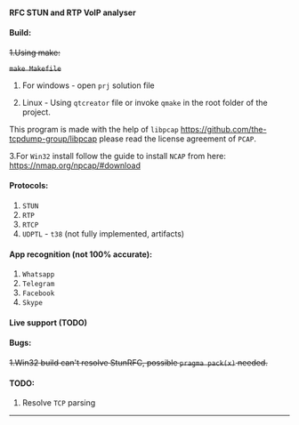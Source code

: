 #### RFC STUN and RTP VoIP analyser

#### Build:
~~1.Using make:~~

~~`make Makefile`~~

1. For windows - open `prj` solution file

2. Linux - Using  `qtcreator` file or invoke `qmake` in the root folder of the project.

This program is made with the help of `libpcap` https://github.com/the-tcpdump-group/libpcap
please read the license agreement of `PCAP`.

3.For `Win32` install follow the guide to install `NCAP` from here: https://nmap.org/npcap/#download


#### Protocols:
1. `STUN` 
2. `RTP` 
3. `RTCP`
4. `UDPTL` - `t38` (not fully implemented, artifacts)

#### App recognition (not 100% accurate):
1. `Whatsapp`
2. `Telegram`
3. `Facebook`
4. `Skype`

#### Live support (TODO)

#### Bugs:

~~1.Win32 build can't resolve StunRFC, possible `pragma pack(x)` needed.~~ 

#### TODO:
1. Resolve `TCP` parsing

-------------

